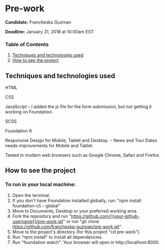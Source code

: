 # Pre-work

**Candidate:** Francheska Guzman

**Deadline:** January 31, 2018 at 10:00am EST

### Table of Contents

1. [Techniques and technologies used](#tech-used)
2. [How to see the project](#how-to-see)

<a id="tech-used"></a>
## Techniques and technologies used

HTML

CSS

JavaScript – I added the js file for the form submission, but not getting it working on Foundation.

SCSS

Foundation 6

Responsive Design for Mobile, Tablet and Desktop. – News and Tour Dates needs improvements for Mobile and Tablet.

Tested in modern web browsers such as Google Chrome, Safari and Firefox.

<a id="how-to-see"></a>
## How to see the project

### To run in your local machine:

1. Open the terminal.
2. If you don't have Foundation installed globally, run: "npm install foundation-cli --global"
3. Move to Documents, Desktop or your preferred working area.
4. Fork the repository and run "https://github.com/{{your-github-username}}/pre-work.git" or run "git clone https://github.com/francheska-guzman/pre-work.git".
5. Move to the project's directory (for this project "cd pre-work").
6. Run "npm install" to install all dependencies.
7. Run "foundation watch". Your browser will open in http://localhost:8000.


